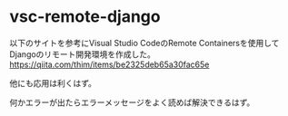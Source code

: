 # vsc-remote-django

以下のサイトを参考にVisual Studio CodeのRemote Containersを使用して
Djangoのリモート開発環境を作成した。
https://qiita.com/thim/items/be2325deb65a30fac65e

他にも応用は利くはず。

何かエラーが出たらエラーメッセージをよく読めば解決できるはず。

